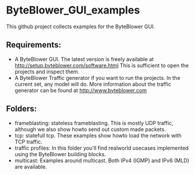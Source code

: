 # ByteBlower_GUI_examples

This github project collects examples for the ByteBlower GUI.

## Requirements:

* A ByteBlower GUI. The latest version is freely available at http://setup.byteblower.com/software.html This is sufficient to open the projects and inspect them.
* A ByteBlower Traffic generator if you want to run the projects. In the current set, any model will do. More information about the traffic generator can be found at http://www.byteblower.com


## Folders:

* frameblasting: stateless frameblasting. This is mostly UDP traffic, although we also show howto send out custom made packets.
* tcp: statefull tcp. These examples show howto load the network with TCP traffic. 
* traffic profiles: In this folder you'll find realworld usecases implemented using the ByteBlower building blocks.
* multicast: Examples around multicast. Both IPv4 (IGMP) and IPv6 (MLD) are available.
